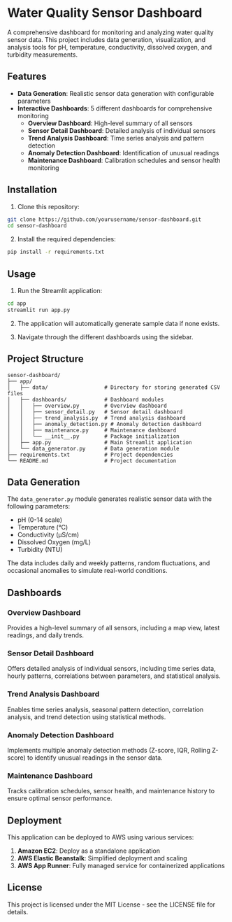 # Water Quality Sensor Dashboard

A comprehensive dashboard for monitoring and analyzing water quality sensor data. This project includes data generation, visualization, and analysis tools for pH, temperature, conductivity, dissolved oxygen, and turbidity measurements.

## Features

- **Data Generation**: Realistic sensor data generation with configurable parameters
- **Interactive Dashboards**: 5 different dashboards for comprehensive monitoring
  - **Overview Dashboard**: High-level summary of all sensors
  - **Sensor Detail Dashboard**: Detailed analysis of individual sensors
  - **Trend Analysis Dashboard**: Time series analysis and pattern detection
  - **Anomaly Detection Dashboard**: Identification of unusual readings
  - **Maintenance Dashboard**: Calibration schedules and sensor health monitoring

## Installation

1. Clone this repository:
```bash
git clone https://github.com/yourusername/sensor-dashboard.git
cd sensor-dashboard
```

2. Install the required dependencies:
```bash
pip install -r requirements.txt
```

## Usage

1. Run the Streamlit application:
```bash
cd app
streamlit run app.py
```

2. The application will automatically generate sample data if none exists.

3. Navigate through the different dashboards using the sidebar.

## Project Structure

```
sensor-dashboard/
├── app/
│   ├── data/                  # Directory for storing generated CSV files
│   ├── dashboards/            # Dashboard modules
│   │   ├── overview.py        # Overview dashboard
│   │   ├── sensor_detail.py   # Sensor detail dashboard
│   │   ├── trend_analysis.py  # Trend analysis dashboard
│   │   ├── anomaly_detection.py # Anomaly detection dashboard
│   │   ├── maintenance.py     # Maintenance dashboard
│   │   └── __init__.py        # Package initialization
│   ├── app.py                 # Main Streamlit application
│   └── data_generator.py      # Data generation module
├── requirements.txt           # Project dependencies
└── README.md                  # Project documentation
```

## Data Generation

The `data_generator.py` module generates realistic sensor data with the following parameters:

- pH (0-14 scale)
- Temperature (°C)
- Conductivity (μS/cm)
- Dissolved Oxygen (mg/L)
- Turbidity (NTU)

The data includes daily and weekly patterns, random fluctuations, and occasional anomalies to simulate real-world conditions.

## Dashboards

### Overview Dashboard
Provides a high-level summary of all sensors, including a map view, latest readings, and daily trends.

### Sensor Detail Dashboard
Offers detailed analysis of individual sensors, including time series data, hourly patterns, correlations between parameters, and statistical analysis.

### Trend Analysis Dashboard
Enables time series analysis, seasonal pattern detection, correlation analysis, and trend detection using statistical methods.

### Anomaly Detection Dashboard
Implements multiple anomaly detection methods (Z-score, IQR, Rolling Z-score) to identify unusual readings in the sensor data.

### Maintenance Dashboard
Tracks calibration schedules, sensor health, and maintenance history to ensure optimal sensor performance.

## Deployment

This application can be deployed to AWS using various services:

1. **Amazon EC2**: Deploy as a standalone application
2. **AWS Elastic Beanstalk**: Simplified deployment and scaling
3. **AWS App Runner**: Fully managed service for containerized applications

## License

This project is licensed under the MIT License - see the LICENSE file for details.
